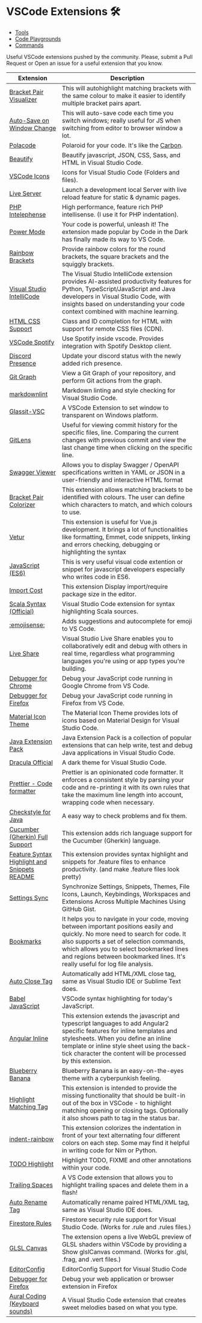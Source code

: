 # VSCode Extensions 🛠

- [Tools](README.md)
- [Code Playgrounds](code-playgrounds.md)
- [Commands](commands.md)

Useful VSCode extensions pushed by the community. Please, submit a Pull Request or Open an issue for a useful extension that you know.

Extension | Description
---- | ----
[Bracket Pair Visualizer](https://marketplace.visualstudio.com/items?itemName=CoenraadS.bracket-pair-colorizer-2) | This will autohighlight matching brackets with the same colour to make it easier to identify multiple bracket pairs apart.
[Auto-Save on Window Change](https://marketplace.visualstudio.com/items?itemName=mcright.auto-save) | This will auto-save code each time you switch windows; really useful for JS when switching from editor to browser window a lot.
[Polacode](https://marketplace.visualstudio.com/items?itemName=pnp.polacode) | Polaroid for your code. It's like the [Carbon](https://carbon.now.sh).
[Beautify](https://marketplace.visualstudio.com/items?itemName=HookyQR.beautify) | Beautify javascript, JSON, CSS, Sass, and HTML in Visual Studio Code.
[VSCode Icons](https://marketplace.visualstudio.com/items?itemName=vscode-icons-team.vscode-icons) | Icons for Visual Studio Code (Folders and files).
[Live Server](https://marketplace.visualstudio.com/items?itemName=ritwickdey.LiveServer) | Launch a development local Server with live reload feature for static & dynamic pages.
[PHP Intelephense](https://marketplace.visualstudio.com/items?itemName=bmewburn.vscode-intelephense-client) | High performance, feature rich PHP intellisense. (I use it for PHP indentation).
[Power Mode](https://marketplace.visualstudio.com/items?itemName=hoovercj.vscode-power-mode) | Your code is powerful, unleash it! The extension made popular by Code in the Dark has finally made its way to VS Code.
[Rainbow Brackets](https://marketplace.visualstudio.com/items?itemName=2gua.rainbow-brackets) | Provide rainbow colors for the round brackets, the square brackets and the squiggly brackets.
[Visual Studio IntelliCode](https://marketplace.visualstudio.com/items?itemName=VisualStudioExptTeam.vscodeintellicode) | The Visual Studio IntelliCode extension provides AI-assisted productivity features for Python, TypeScript/JavaScript and Java developers in Visual Studio Code, with insights based on understanding your code context combined with machine learning.
[HTML CSS Support](https://marketplace.visualstudio.com/items?itemName=ecmel.vscode-html-css) | Class and ID completion for HTML with support for remote CSS files (CDN).
[VSCode Spotify](https://marketplace.visualstudio.com/items?itemName=shyykoserhiy.vscode-spotify) | Use Spotify inside vscode. Provides integration with Spotify Desktop client.
[Discord Presence](https://marketplace.visualstudio.com/items?itemName=icrawl.discord-vscode) | Update your discord status with the newly added rich presence.
[Git Graph](https://marketplace.visualstudio.com/items?itemName=mhutchie.git-graph) | View a Git Graph of your repository, and perform Git actions from the graph.
[markdownlint](https://marketplace.visualstudio.com/items?itemName=DavidAnson.vscode-markdownlint) | Markdown linting and style checking for Visual Studio Code.
[Glassit-VSC](https://marketplace.visualstudio.com/items?itemName=s-nlf-fh.glassit) | A VSCode Extension to set window to transparent on Windows platform.
[GitLens](https://marketplace.visualstudio.com/items?itemName=eamodio.gitlens) | Useful for viewing commit history for the specific files, line. Comparing the current changes with previous commit and view the last change time when clicking on the specific line.
[Swagger Viewer](https://marketplace.visualstudio.com/items?itemName=Arjun.swagger-viewer) | Allows you to display Swagger / OpenAPI specifications written in YAML or JSON in a user-friendly and interactive HTML format
[Bracket Pair Colorizer](https://marketplace.visualstudio.com/items?itemName=CoenraadS.bracket-pair-colorizer) | This extension allows matching brackets to be identified with colours. The user can define which characters to match, and which colours to use.
[Vetur](https://marketplace.visualstudio.com/items?itemName=octref.vetur) | This extension is useful for Vue.js development. It brings a lot of functionalities like formatting, Emmet, code snippets, linking and errors checking, debugging or highlighting the syntax
[JavaScript (ES6)](https://marketplace.visualstudio.com/items?itemName=xabikos.JavaScriptSnippets) | This is very useful visual code extention or snippet for javascript developers especially who writes code in ES6.
[Import Cost](https://marketplace.visualstudio.com/items?itemName=wix.vscode-import-cost) | This extension Display import/require package size in the editor.
[Scala Syntax (Official)](https://marketplace.visualstudio.com/items?itemName=scala-lang.scala) | Visual Studio Code extension for syntax highlighting Scala sources.
[:emojisense:](https://marketplace.visualstudio.com/items?itemName=bierner.emojisense) | Adds suggestions and autocomplete for emoji to VS Code.
[Live Share](https://marketplace.visualstudio.com/items?itemName=MS-vsliveshare.vsliveshare) | Visual Studio Live Share enables you to collaboratively edit and debug with others in real time, regardless what programming languages you're using or app types you're building.
[Debugger for Chrome](https://marketplace.visualstudio.com/items?itemName=msjsdiag.debugger-for-chrome) | Debug your JavaScript code running in Google Chrome from VS Code.
[Debugger for Firefox](https://marketplace.visualstudio.com/items?itemName=firefox-devtools.vscode-firefox-debug) | Debug your JavaScript code running in Firefox from VS Code.
[Material Icon Theme](https://marketplace.visualstudio.com/items?itemName=PKief.material-icon-theme) | The Material Icon Theme provides lots of icons based on Material Design for Visual Studio Code.
[Java Extension Pack](https:marketplace.visualstudio.com/items?itemName=vscjava.vscode-java-pack) | Java Extension Pack is a collection of popular extensions that can help write, test and debug Java applications in Visual Studio Code.
[Dracula Official](https://marketplace.visualstudio.com/items?itemName=dracula-theme.theme-dracula) | A dark theme for Visual Studio Code.
[Prettier - Code formatter](https://marketplace.visualstudio.com/items?itemName=esbenp.prettier-vscode) | Prettier is an opinionated code formatter. It enforces a consistent style by parsing your code and re-printing it with its own rules that take the maximum line length into account, wrapping code when necessary.
[Checkstyle for Java](https://marketplace.visualstudio.com/items?itemName=shengchen.vscode-checkstyle) | A easy way to check problems and fix them.
[Cucumber (Gherkin) Full Support](https://marketplace.visualstudio.com/items?itemName=alexkrechik.cucumberautocomplete) | This extension adds rich language support for the Cucumber (Gherkin) language.
[Feature Syntax Highlight and Snippets README](https://marketplace.visualstudio.com/items?itemName=Blodwynn.featurehighlight) | This extension provides syntax highlight and snippets for .feature files to enhance productivity. (and make .feature files look pretty)
[Settings Sync](https://marketplace.visualstudio.com/items?itemName=Shan.code-settings-sync) | Synchronize Settings, Snippets, Themes, File Icons, Launch, Keybindings, Workspaces and Extensions Across Multiple Machines Using GitHub Gist.
[Bookmarks](https://marketplace.visualstudio.com/items?itemName=alefragnani.Bookmarks) | It helps you to navigate in your code, moving between important positions easily and quickly. No more need to search for code. It also supports a set of selection commands, which allows you to select bookmarked lines and regions between bookmarked lines. It's really useful for log file analysis.
[Auto Close Tag](https://marketplace.visualstudio.com/items?itemName=formulahendry.auto-close-tag) | Automatically add HTML/XML close tag, same as Visual Studio IDE or Sublime Text does.
[Babel JavaScript](https://marketplace.visualstudio.com/items?itemName=mgmcdermott.vscode-language-babel) | VSCode syntax highlighting for today's JavaScript.
[Angular Inline](https://marketplace.visualstudio.com/items?itemName=natewallace.angular2-inline&wt.mc_id=devto-blog-jopapa) | This extension extends the javascript and typescript languages to add Angular2 specific features for inline templates and stylesheets. When you define an inline template or inline style sheet using the back-tick character the content will be processed by this extension.
[Blueberry Banana](https://marketplace.visualstudio.com/items?itemName=pshershov.blueberry-banana) | Blueberry Banana is an easy-on-the-eyes theme with a cyberpunkish feeling.
[Highlight Matching Tag](https://marketplace.visualstudio.com/items?itemName=vincaslt.highlight-matching-tag) | This extension is intended to provide the missing functionality that should be built-in out of the box in VSCode - to highlight matching opening or closing tags. Optionally it also shows path to tag in the status bar.
[indent-rainbow](https://marketplace.visualstudio.com/items?itemName=oderwat.indent-rainbow) | This extension colorizes the indentation in front of your text alternating four different colors on each step. Some may find it helpful in writing code for Nim or Python.
[TODO Highlight](https://marketplace.visualstudio.com/items?itemName=wayou.vscode-todo-highlight) | Highlight TODO, FIXME and other annotations within your code.
[Trailing Spaces](https://marketplace.visualstudio.com/items?itemName=shardulm94.trailing-spaces) | A VS Code extension that allows you to highlight trailing spaces and delete them in a flash!
[Auto Rename Tag](https://marketplace.visualstudio.com/items?itemName=formulahendry.auto-rename-tag) | Automatically rename paired HTML/XML tag, same as Visual Studio IDE does.
[Firestore Rules](https://marketplace.visualstudio.com/items?itemName=ChFlick.firecode) |Firestore security rule support for Visual Studio Code. (Works for .rule and .rules files.)
[GLSL Canvas](https://marketplace.visualstudio.com/items?itemName=circledev.glsl-canvas) |The extension opens a live WebGL preview of GLSL shaders within VSCode by providing a Show glslCanvas command. (Works for .glsl, .frag, and .vert files.)
[EditorConfig](https://marketplace.visualstudio.com/items?itemName=EditorConfig.EditorConfig) | EditorConfig Support for Visual Studio Code
[Debugger for Firefox](https://marketplace.visualstudio.com/items?itemName=firefox-devtools.vscode-firefox-debug) | Debug your web application or browser extension in Firefox
[Aural Coding (Keyboard sounds)](https://marketplace.visualstudio.com/items?itemName=jeng.aural-coding-vscode) | A Visual Studio Code extension that creates sweet melodies based on what you type.